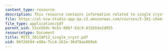 ```yaml
---
content_type: resource
description: This resource contains information related to single crystal handout.
file: https://ol-ocw-studio-app-qa.s3.amazonaws.com/courses/5-301-chemistry-laboratory-techniques-january-iap-2012/86f26594e08a7cc4261e36d78aa9b9eb_MIT5_301IAP12_single_cryst.pdf
file_type: application/pdf
parent_uid: 53ce5b9c-9cb1-08bf-b3c9-831b5de2d055
resourcetype: Document
title: MIT5_301IAP12_single_cryst.pdf
uid: 86f26594-e08a-7cc4-261e-36d78aa9b9eb
---
```

